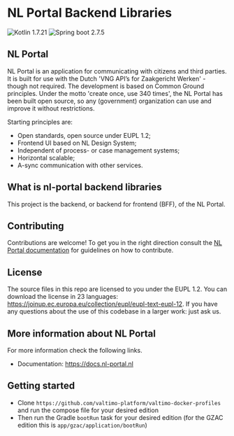 # NL Portal Backend Libraries #

![Kotlin 1.7.21](https://img.shields.io/badge/Kotlin-1.7.21-green)
![Spring boot 2.7.5](https://img.shields.io/badge/Spring%20boot-2.7.5-green)

## NL Portal

NL Portal is an application for communicating with citizens and third parties. It is built for use with the Dutch 
'VNG API’s for Zaakgericht Werken' - though not required. The development is based on Common Ground principles. Under 
the motto 'create once, use 340 times', the NL Portal has been built open source, so any (government) organization can 
use and improve it without restrictions.

Starting principles are:
- Open standards, open source under EUPL 1.2;
- Frontend UI based on NL Design System;
- Independent of process- or case management systems;
- Horizontal scalable;
- A-sync communication with other services.

## What is nl-portal backend libraries
This project is the backend, or backend for frontend (BFF), of the NL Portal.

## Contributing
Contributions are welcome! To get you in the right direction consult the [NL Portal documentation](https://docs.nl-portal.nl/readme/contributing) for guidelines on how to contribute.

## License
The source files in this repo are licensed to you under the EUPL 1.2. You can download the license in 23 languages: https://joinup.ec.europa.eu/collection/eupl/eupl-text-eupl-12. If you have any questions about the use of this codebase in a larger work: just ask us.

## More information about NL Portal
For more information check the following links.
- Documentation: https://docs.nl-portal.nl

## Getting started
* Clone `https://github.com/valtimo-platform/valtimo-docker-profiles` and run the compose file for your desired edition
* Then run the Gradle `bootRun` task for your desired edition (for the GZAC edition this is `app/gzac/application/bootRun`)